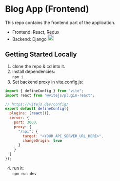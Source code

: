 # Blog App (Frontend)

This repo contains the frontend part of the application.

- Frontend: React, Redux
- Backend: Django [<img src="https://raw.githubusercontent.com/FortAwesome/Font-Awesome/6.x/svgs/solid/link.svg" width="20" height="20">](https://github.com/nahid111/dj-blog)

## Getting Started Locally

1. clone the repo & cd into it.
2. install dependencies:
   <br/><nbsp/>`npm i`
3. Set backend proxy in vite.config.js:

```javascript
import { defineConfig } from "vite";
import react from "@vitejs/plugin-react";

// https://vitejs.dev/config/
export default defineConfig({
  plugins: [react()],
  server: {
    port: 3000,
    proxy: {
      "/api": {
        target: "<YOUR_API_SERVER_URL_HERE>",
        changeOrigin: true
      }
    }
  }
});
```

4. run it:
   <br/><nbsp/>`npm run dev`
